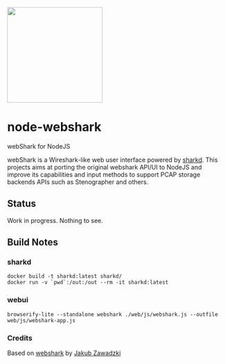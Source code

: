 <img src=https://user-images.githubusercontent.com/1423657/58752485-dd646c00-84af-11e9-94e9-c18529103638.png width=220>

# node-webshark
webShark for NodeJS

webShark is a Wireshark-like web user interface powered by [sharkd](https://wiki.wireshark.org/Development/sharkd). This projects aims at porting the original webshark API/UI to NodeJS and improve its capabilities and input methods to support PCAP storage backends APIs such as Stenographer and others.

## Status
Work in progress. Nothing to see.


## Build Notes
### sharkd
```
docker build -t sharkd:latest sharkd/
docker run -v `pwd`:/out:/out --rm -it sharkd:latest
```
### webui
```
browserify-lite --standalone webshark ./web/js/webshark.js --outfile web/js/webshark-app.js
```


### Credits
Based on [webshark](https://bitbucket.org/jwzawadzki/webshark) by [Jakub Zawadzki](https://bitbucket.org/jwzawadzki)
